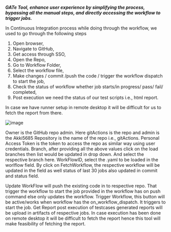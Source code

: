 
**_GATe Tool, enhance user experience by simplifying the process, bypassing all the manual steps, and directly accessing the workflow to trigger jobs._**


In Continuous Integration process while doing through the workflow, we used to go through the following steps 
1. Open browser,
2. Navigate to GitHub, 
3. Get access through SSO, 
4. Open the Repo, 
5. Go to Workflow Folder, 
6. Select the workflow file, 
7. Make changes / commit /push the code / trigger the workflow dispatch to start the job, 
8. Check the status of workflow whether job starts/in progress/ pass/ fail/ completed,
9. Post execution we need the status of our test scripts i.e., html report. 

In case we have runner setup in remote desktop it will be difficult for us to fetch the report from there. 


![image](https://github.com/user-attachments/assets/baa28b10-6dd6-4e44-9589-74a135c2b559)














Owner  is the GitHub repo admin. Here gitActions is the repo and admin is the Akki5685 
Repository is the name of the repo i.e., gitActions.
Personal Access Token is the token to access the repo as similar way using user credentials.
Branch, after providing all the above values click on the load branches then list would be updated in drop down. And select the respective branch here.
WorkFlowID, select the .yaml to be loaded in the worlflow field.
By click on FetchWorkflow, the respective workflow will be updated in the field as well status of last 30 jobs also updated in commit and status field.

Update WorkFlow will push the existing code in to respective repo. That trigger the workflow to start the job provided in the workflow has on push command else only updates the workflow.
Trigger Workflow, this button will be active/works when workflow has the on_workflow_dispatch. It triggers to start the job.
Get Report post execution of testcases generated reports will be upload in artifacts of respective jobs. In case execution has been done on remote desktop it will be difficult to fetch the report hence this tool will make feasibility of fetching the report.

